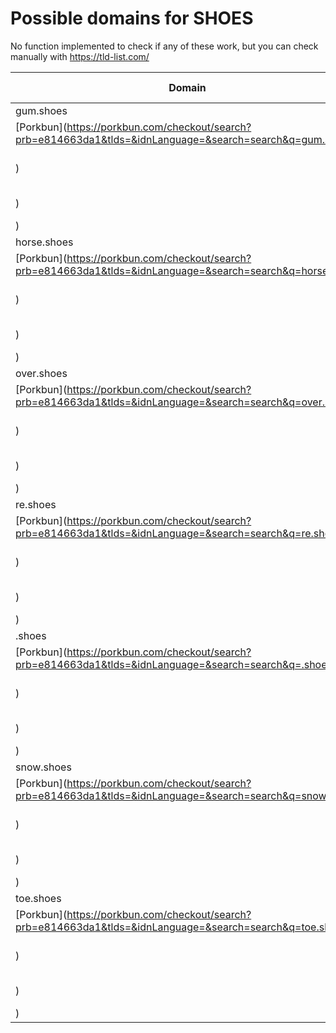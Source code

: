 # Possible domains for SHOES

No function implemented to check if any of these work, but you can check manually with https://tld-list.com/

| Domain | Porkbun | NameCheap | Google Domains |
|---|---|---|---|
| gum.shoes | [Porkbun](https://porkbun.com/checkout/search?prb=e814663da1&tlds=&idnLanguage=&search=search&q=gum.shoes) | [Namecheap](https://www.namecheap.com/domains/registration/results/?domain=gum.shoes) | [Google](https://domains.google.com/registrar/search?searchTerm=gum.shoes) |
| horse.shoes | [Porkbun](https://porkbun.com/checkout/search?prb=e814663da1&tlds=&idnLanguage=&search=search&q=horse.shoes) | [Namecheap](https://www.namecheap.com/domains/registration/results/?domain=horse.shoes) | [Google](https://domains.google.com/registrar/search?searchTerm=horse.shoes) |
| over.shoes | [Porkbun](https://porkbun.com/checkout/search?prb=e814663da1&tlds=&idnLanguage=&search=search&q=over.shoes) | [Namecheap](https://www.namecheap.com/domains/registration/results/?domain=over.shoes) | [Google](https://domains.google.com/registrar/search?searchTerm=over.shoes) |
| re.shoes | [Porkbun](https://porkbun.com/checkout/search?prb=e814663da1&tlds=&idnLanguage=&search=search&q=re.shoes) | [Namecheap](https://www.namecheap.com/domains/registration/results/?domain=re.shoes) | [Google](https://domains.google.com/registrar/search?searchTerm=re.shoes) |
| .shoes | [Porkbun](https://porkbun.com/checkout/search?prb=e814663da1&tlds=&idnLanguage=&search=search&q=.shoes) | [Namecheap](https://www.namecheap.com/domains/registration/results/?domain=.shoes) | [Google](https://domains.google.com/registrar/search?searchTerm=.shoes) |
| snow.shoes | [Porkbun](https://porkbun.com/checkout/search?prb=e814663da1&tlds=&idnLanguage=&search=search&q=snow.shoes) | [Namecheap](https://www.namecheap.com/domains/registration/results/?domain=snow.shoes) | [Google](https://domains.google.com/registrar/search?searchTerm=snow.shoes) |
| toe.shoes | [Porkbun](https://porkbun.com/checkout/search?prb=e814663da1&tlds=&idnLanguage=&search=search&q=toe.shoes) | [Namecheap](https://www.namecheap.com/domains/registration/results/?domain=toe.shoes) | [Google](https://domains.google.com/registrar/search?searchTerm=toe.shoes) |
